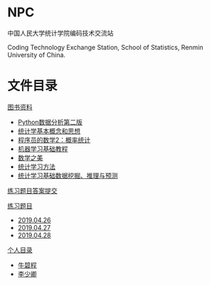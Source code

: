 # NPC

中国人民大学统计学院编码技术交流站

Coding Technology Exchange Station, School of Statistics, Renmin University of China.


# 文件目录

[图书资料](ebooks/)
- [Python数据分析第二版](ebooks/Python%20for%20Data%20Analysis,%202nd%20Edition.pdf)
- [统计学基本概念和思想](ebooks/统计学基本概念和思想.docx)
- [程序员的数学2：概率统计](ebooks/程序员的数学2：概率统计.pdf)
- [机器学习基础教程](ebooks/机器学习基础教程.pdf)
- [数学之美](ebooks/数学之美.pdf)
- [统计学习方法](ebooks/统计学习方法.pdf)
- [统计学习基础数据挖掘、推理与预测](ebooks/统计学习基础%20数据挖掘、推理与预测.pdf)

[练习题目答案提交](answer/)

[练习题目](ActualCombat/)
- [2019.04.26](ActualCombat/2019.04.26.md)
- [2019.04.27](ActualCombat/2019.04.27.md)
- [2019.04.28](ActualCombat/2019.04.28.md)

[个人目录](/)
- [牛碧程](cheng/)
- [李少卿](lish/)
